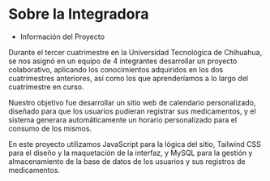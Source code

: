 # Sobre la Integradora
- Información del Proyecto

Durante el tercer cuatrimestre en la Universidad Tecnológica de Chihuahua, se nos asignó en un equipo de 4 integrantes desarrollar un proyecto colaborativo, aplicando los conocimientos adquiridos en los dos cuatrimestres anteriores, así como los que aprenderíamos a lo largo del cuatrimestre en curso.

Nuestro objetivo fue desarrollar un sitio web de calendario personalizado, diseñado para que los usuarios pudieran registrar sus medicamentos, y el sistema generara automáticamente un horario personalizado para el consumo de los mismos.

En este proyecto utilizamos JavaScript para la lógica del sitio, Tailwind CSS para el diseño y la maquetación de la interfaz, y MySQL para la gestión y almacenamiento de la base de datos de los usuarios y sus registros de medicamentos.
